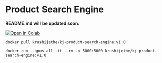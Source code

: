 # Product Search Engine
**README.md will be updated soon.**

[![Open in Colab](https://colab.research.google.com/assets/colab-badge.svg)](https://colab.research.google.com/github/Krushi-Jethe/Product-Search-Engine/blob/main/notebooks/Product_Search_Engine.ipynb)


`docker pull krushijethe/kj-product-search-engine:v1.0`

`docker run --gpus all -it --rm -p 5000:5000 krushijethe/kj-product-search-engine:v1.0`
